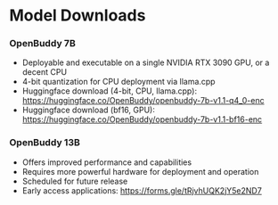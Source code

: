 # Model Downloads

### OpenBuddy 7B

- Deployable and executable on a single NVIDIA RTX 3090 GPU, or a decent CPU
- 4-bit quantization for CPU deployment via llama.cpp
- Huggingface download (4-bit, CPU, llama.cpp): https://huggingface.co/OpenBuddy/openbuddy-7b-v1.1-q4_0-enc
- Huggingface download (bf16, GPU): https://huggingface.co/OpenBuddy/openbuddy-7b-v1.1-bf16-enc

### OpenBuddy 13B

- Offers improved performance and capabilities
- Requires more powerful hardware for deployment and operation
- Scheduled for future release
- Early access applications: https://forms.gle/tRjvhUQK2jY5e2ND7

